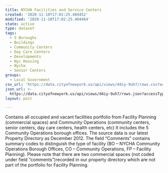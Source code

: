 ```yaml
---
title: NYCHA Facilities and Service Centers
created: '2020-11-10T17:02:25.404452'
modified: '2020-11-10T17:02:25.404464'
state: active
type: dataset
tags:
  - 5 Boroughs
  - Buildings
  - Community Centers
  - Day Care Centers
  - Developments
  - Nyc Housing
  - Nycha
  - Senior Centers
groups:
  - Local Government
csv_url: 'https://data.cityofnewyork.us/api/views/d4iy-9uh7/rows.csv?accessType=DOWNLOAD'
json_url: >-
  https://data.cityofnewyork.us/api/views/d4iy-9uh7/rows.json?accessType=DOWNLOAD
layout: post

---
```

Contains all occupied and vacant facilities portfolio from Facility Planning (commercial spaces) and Community Operations (community centers, senior centers, day care centers, health centers, etc) It includes the 5 Community Operations borough offices.  The source data is our latest Property Directory as December 2012.  The field “Comments” contains summary codes to distinguish the type of facility (BO – NYCHA Community Operations Borough Offices, CO – Community Operations, FP – Facility Planning).  Please note that there are two commercial spaces (not coded under field “comments”)recorded in our property directory which are not part of the portfolio for Facility Planning.
